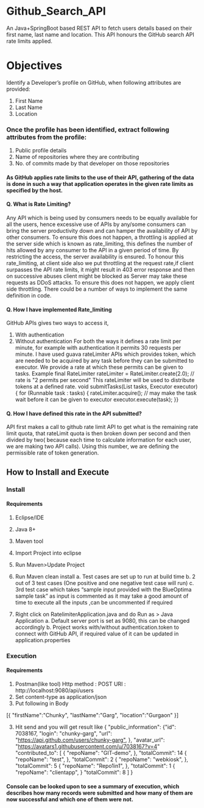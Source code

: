 # Github_Search_API
An Java+SpringBoot based REST API to fetch users details based on their first name, last name and location. This API honours the GitHub search API rate limits applied.

# Objectives
Identify a Developer’s profile on GitHub, when following attributes are provided:
1. First Name
2. Last Name
3. Location
### Once the profile has been identified, extract following attributes from the profile:
1. Public profile details
2. Name of repositories where they are contributing
3. No. of commits made by that developer on those repositories

#### As GitHub applies rate limits to the use of their API, gathering of the data is done in such a way that application operates in the given rate limits as specified by the host.

#### Q. What is Rate Limiting?
Any API which is being used by consumers needs to be equally available for all the users, hence excessive use of APIs by any/some consumers can bring the server productivity down and can hamper the availability of API by other consumers.
To ensure this does not happen, a throttling is applied at the server side which is known as rate_limiting, this defines the number of hits allowed by any consumer to the API in a given period of time. By restricting the access, the server availability is ensured.
To honour this rate_limiting, at client side also we put throttling at the request rate,if client surpasses the API rate limits, it might result in 403 error response and then on successive abuses client might be blocked as Server may take these requests as DDoS attacks.
To ensure this does not happen, we apply client side throttling.
There could be a number of ways to implement the same definition in code. 
#### Q. How I have implemented Rate_limiting
GitHub APIs gives two ways to access it,
1. With authentication
2. Without authentication
For both the ways it defines a rate limit per minute, for example with authentication it permits 30 requests per minute.
I have used guava rateLimiter APIs which provides token, which are needed to be acquired by any task before they can be submitted to executor. We provide a rate at which these permits can be given to tasks.
Example
final RateLimiter rateLimiter = RateLimiter.create(2.0); // rate is "2 permits per second"
This rateLimiter will be used to distribute tokens at a defined rate.
void submitTasks(List<Runnable> tasks, Executor executor) { for (Runnable task : tasks) {
rateLimiter.acquire(); // may make the task wait before it can be given to executor
executor.execute(task); }}
#### Q. How I have defined this rate in the API submitted?
API first makes a call to github rate limit API to get what is the remaining rate limit quota, that rateLimit quota is then broken down per second and then divided by two( because each time to calculate information for each user, we are making two API calls). Using this number, we are defining the permissible rate of token generation.
  
## How to Install and Execute  
### Install 
#### Requirements
1. Eclipse/IDE
2. Java 8+
3. Maven tool


1. Import Project into eclipse
2. Run Maven>Update Project
3. Run Maven clean install
a. Test cases are set up to run at build time
b. 2 out of 3 test cases (One positive and one negative test case will run)
c. 3rd test case which takes “sample input provided with the BlueOptima sample
task” as input is commented as it may take a good amount of time to execute all
the inputs ,can be uncommented if required
4. Right click on RatelimiterApplication.java and do Run as > Java Application
a. Default server port is set as 9080, this can be changed accordingly
b. Project works with/without authentication.token to connect with GitHub API, if
required value of it can be updated in application.properties
### Execution 
#### Requirements
1. Postman(like tool) Http method : POST
URI : ​http://localhost:9080/api/users
1. Set content-type as application/json
2. Put following in Body
     
[{
"firstName"​:​"Chunky"​, "lastName"​:​"Garg"​, "location"​:​"Gurgaon"
}​]
 
3. Hit send and you will get result like
{
​"public_information"​: {
​"id"​: ​7038167​,
​"login"​: ​"chunky-garg"​,
​"url"​: ​"https://api.github.com/users/chunky-garg"​,
}, ​"avatar_url"​: ​"https://avatars1.githubusercontent.com/u/7038167?v=4"
​"contributed_to"​: [ {
​"repoName"​: ​"GIT-demo"​,
}, ​"totalCommit"​: ​14
{
​"repoName"​: ​"test"​,
}, ​"totalCommit"​: ​2 {
​"repoName"​: ​"webkiosk"​,
}, ​"totalCommit"​: ​5
{
​"repoName"​: ​"Repo1in1"​,
}, ​"totalCommit"​: ​1 {
​"repoName"​: ​"clientapp"​,
} ​"totalCommit"​: ​8
] }
#### Console can be looked upon to see a summary of execution, which describes how many records were submitted and how many of them are now successful and which one of them were not.
